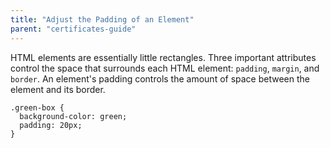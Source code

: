 ```yaml
---
title: "Adjust the Padding of an Element"
parent: "certificates-guide"
---
```


HTML elements are essentially little rectangles. Three important attributes control the space that surrounds each HTML element: `padding`, `margin`, and `border`. An element's padding controls the amount of space between the element and its border.

    .green-box {
      background-color: green;
      padding: 20px;
    }
